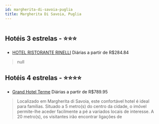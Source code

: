 ```yaml
---
id: margherita-di-savoia-puglia
title: Margherita Di Savoia, Puglia
---
```


<center><img src="http://photos.hotelbeds.com/giata/40/407479/407479a_hb_a_001.jpg" alt="" /></center>


## Hotéis 3 estrelas - ⭐️⭐️⭐️

-    [HOTEL RISTORANTE RINELLI](https://www.hurb.com/hoteis/margherita-di-savoia/hotel-ristorante-rinelli-JNP-JP449687?cmp=18055) Diárias a partir de R$284.84
   > null

## Hotéis 4 estrelas - ⭐️⭐️⭐️⭐️

-    [Grand Hotel Terme](https://www.hurb.com/hoteis/margherita-di-savoia/grand-hotel-terme-JNP-JP733587?cmp=18055) Diárias a partir de R$789.95
   > Localizado em Margherita di Savoia, este confortável hotel é ideal para famílias. Situado a 5 metro(s) do centro da cidade, o imóvel permite-lhe aceder facilmente a pé a variados locais de interesse. A 20 metro(s), os visitantes irão encontrar ligações de
